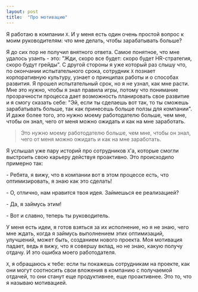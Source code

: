 ```yaml
---
layout: post
title:  "Про мотивацию"
---
```


Я работаю в компании `X`. И у меня есть один 
очень простой вопрос к моим руководителям: что мне делать, 
чтобы зарабатывать больше?

Я до сих пор не получил внятного ответа. Самое понятное, что 
мне удалось узанть - это: "Жди, скоро все будет: скоро будет 
HR-стратегия, скоро будут грейды". С другой стороны я уже который раз 
слышу что, по окончании испытательного срока, сотрудник `X` 
познает корпоративную культуру, узнает о принципах работы и о
способах развития. Я прошел испытательный срок, но я не узнал, как мне 
расти. Мне это нужно, чтобы я знал правила игры, потому 
что понимание прозрачности процесса дает возможность планировать 
свое развитие и я смогу сказать себе: "Эй, если ты сделаешь вот так,
то ты сможешь зарабатывать больше, так как принесешь больше ползы для 
компании". И даже более того, это нужно моему работодателю больше, чем мне,
чтобы он знал, чего от меня можно ожидать и как на мне заработать.

> Это нужно моему работодателю больше, чем мне, чтобы он знал, чего от 
меня можно ожидать и как на мне заработать.

Я услышал уже пару историй про сотрудников `X`'а, которые смогли выстроить 
свою карьеру действуя проактивно. Это происходило примерно так:

\- Ребята, я вижу, что в компании вот в этом процессе есть, что 
оптимизировать, я знаю как это сделать!

\- О, отлично, нам нравится твоя идея. Займешься ее реализацией?

\- Да, я займусь этим!

\- Вот и славно, теперь ты руководитель.

У меня есть идеи, я готов взяться за их исполнение, но я не знаю, чего мне 
ждать, когда я займусь выполнением этих оптимизаций, улучшений, может 
быть, созданием нового проекта. Моя мотивация падает, ведь я вижу, что
я совершу вклад, но не знаю, какую получу отдачу. И это ошибка моего 
работодателя. 

`X`, я обращаюсь к тебе: если ты покажешь сотрудникам на проекте, как они 
могут соотносить свои вложения в компанию с получаемой отдачей, то они 
станут еще продуктивнее, еще проактивнее. Это то, что я называю мотивацией.
